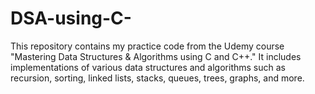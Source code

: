 # DSA-using-C-
This repository contains my practice code from the Udemy course "Mastering Data Structures &amp; Algorithms using C and C++." It includes implementations of various data structures and algorithms such as recursion, sorting, linked lists, stacks, queues, trees, graphs, and more.
